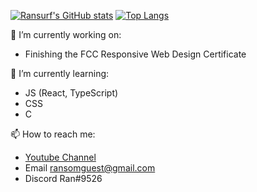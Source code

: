  [![Ransurf's GitHub stats](https://github-readme-stats.vercel.app/api?username=ransurf&count_private=true)](https://github.com/anuraghazra/github-readme-stats)
[![Top Langs](https://github-readme-stats.vercel.app/api/top-langs/?username=ransurf&layout=compact)](https://github.com/anuraghazra/github-readme-stats)

🔭 I’m currently working on:
- Finishing the FCC Responsive Web Design Certificate

🌱 I’m currently learning:
- JS (React, TypeScript)
- CSS
- C

📫 How to reach me:
- [Youtube Channel](https://www.youtube.com/channel/UC_nJ4PiyzE26LX-FmrnvCfQ)
- Email ransomguest@gmail.com
- Discord Ran#9526

<!--
**ransurf/ransurf** is a ✨ _special_ ✨ repository because its `README.md` (this file) appears on your GitHub profile.

Here are some ideas to get you started:


- 👯 I’m looking to collaborate on ...
- 🤔 I’m looking for help with ...
- 💬 Ask me about ...
- 📫 How to reach me: ...
- 😄 Pronouns: ...
- ⚡ Fun fact: ...
-->
